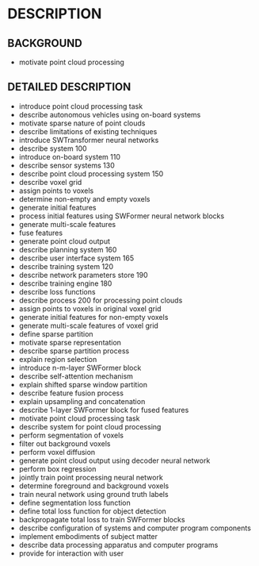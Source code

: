 # DESCRIPTION

## BACKGROUND

- motivate point cloud processing

## DETAILED DESCRIPTION

- introduce point cloud processing task
- describe autonomous vehicles using on-board systems
- motivate sparse nature of point clouds
- describe limitations of existing techniques
- introduce SWTransformer neural networks
- describe system 100
- introduce on-board system 110
- describe sensor systems 130
- describe point cloud processing system 150
- describe voxel grid
- assign points to voxels
- determine non-empty and empty voxels
- generate initial features
- process initial features using SWFormer neural network blocks
- generate multi-scale features
- fuse features
- generate point cloud output
- describe planning system 160
- describe user interface system 165
- describe training system 120
- describe network parameters store 190
- describe training engine 180
- describe loss functions
- describe process 200 for processing point clouds
- assign points to voxels in original voxel grid
- generate initial features for non-empty voxels
- generate multi-scale features of voxel grid
- define sparse partition
- motivate sparse representation
- describe sparse partition process
- explain region selection
- introduce n-m-layer SWFormer block
- describe self-attention mechanism
- explain shifted sparse window partition
- describe feature fusion process
- explain upsampling and concatenation
- describe 1-layer SWFormer block for fused features
- motivate point cloud processing task
- describe system for point cloud processing
- perform segmentation of voxels
- filter out background voxels
- perform voxel diffusion
- generate point cloud output using decoder neural network
- perform box regression
- jointly train point processing neural network
- determine foreground and background voxels
- train neural network using ground truth labels
- define segmentation loss function
- define total loss function for object detection
- backpropagate total loss to train SWFormer blocks
- describe configuration of systems and computer program components
- implement embodiments of subject matter
- describe data processing apparatus and computer programs
- provide for interaction with user

